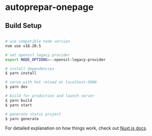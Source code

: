 # autoprepar-onepage

## Build Setup

```bash

# use compatible node version
nvm use v18.20.5

# set openssl legacy provider
export NODE_OPTIONS=--openssl-legacy-provider

# install dependencies
$ yarn install

# serve with hot reload at localhost:3000
$ yarn dev

# build for production and launch server
$ yarn build
$ yarn start

# generate static project
$ yarn generate
```

For detailed explanation on how things work, check out [Nuxt.js docs](https://nuxtjs.org).
